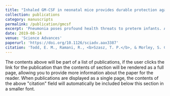 ```yaml
---
title: "Inhaled GM-CSF in neonatal mice provides durable protection against bacterial pneumonia"
collection: publications
category: manuscripts
permalink: /publication/gmcsf
excerpt: 'Pneumonia poses profound health threats to preterm infants. Alveolar macrophages (AMs) eliminate inhaled pathogens while maintaining surfactant homeostasis. As AM development only occurs perinatally, therapies that accelerate AM maturation in preterms may improve outcomes. We tested therapeutic rescue of AM development in mice lacking the actin-bundling protein L-plastin (LPL), which exhibit impaired AM development and increased susceptibility to pneumococcal lung infection. Airway administration of recombinant granulocyte-macrophage colony-stimulating factor (GM-CSF) to LPL−/− neonates augmented AM production. Airway administration distinguishes the delivery route from prior human infant trials. Adult LPL−/− animals that received neonatal GM-CSF were protected from experimental pneumococcal challenge. No detrimental effects on surfactant metabolism or alveolarization were observed. Airway recombinant GM-CSF administration thus shows therapeutic promise to accelerate neonatal pulmonary immunity, protecting against bacterial pneumonia.'
date: 2019-08-14
venue: 'Science Advances'
paperurl: 'https://doi.org/10.1126/sciadv.aax3387'
citation: 'Todd, E. M., Ramani, R., <b>Szasz, T. P.</b>, & Morley, S. C. (2019). Inhaled GM-CSF in neonatal mice provides durable protection against bacterial pneumonia. <i>Science Advances</i>, 5(8). https://doi.org/10.1126/sciadv.aax3387'
---
```


The contents above will be part of a list of publications, if the user clicks the link for the publication than the contents of section will be rendered as a full page, allowing you to provide more information about the paper for the reader. When publications are displayed as a single page, the contents of the above "citation" field will automatically be included below this section in a smaller font.
